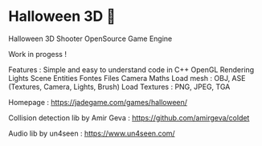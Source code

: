 # Halloween 3D 🎃
Halloween 3D Shooter OpenSource Game Engine

Work in progess !

Features :
Simple and easy to understand code in C++
OpenGL Rendering
Lights
Scene
Entities
Fontes
Files
Camera
Maths
Load mesh : OBJ, ASE (Textures, Camera, Lights, Brush)
Load Textures : PNG, JPEG, TGA


Homepage : https://jadegame.com/games/halloween/

Collision detection lib by Amir Geva : https://github.com/amirgeva/coldet

Audio lib by un4seen : https://www.un4seen.com/